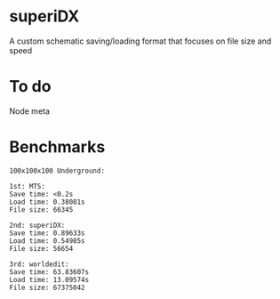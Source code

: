 # superiDX
A custom schematic saving/loading format that focuses on file size and speed

# To do
Node meta

# Benchmarks

```
100x100x100 Underground:

1st: MTS:
Save time: <0.2s
Load time: 0.38081s
File size: 66345

2nd: superiDX:
Save time: 0.89633s
Load time: 0.54985s
File size: 56654

3rd: worldedit:
Save time: 63.83607s
Load time: 13.09574s
File size: 67375042
```
